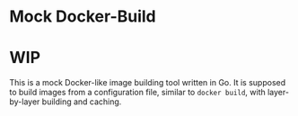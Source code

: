 # Mock Docker-Build
# WIP
This is a mock Docker-like image building tool written in Go. It is supposed to build images from a configuration file, similar to `docker build`, with layer-by-layer building and caching.


